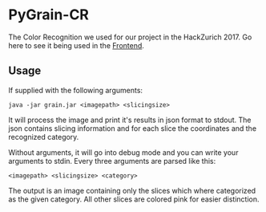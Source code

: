 # PyGrain-CR
The Color Recognition we used for our project in the HackZurich 2017.
Go here to see it being used in the [Frontend](https://github.com/nycooookie/hackathon_webinterface).

## Usage
If supplied with the following arguments:

`java -jar grain.jar <imagepath> <slicingsize>`

It will process the image and print it's results in json format to stdout. The json contains slicing information and for each slice the coordinates and the recognized category.

Without arguments, it will go into debug mode and you can write your arguments to stdin. Every three arguments are parsed like this:

`<imagepath> <slicingsize> <category>`

The output is an image containing only the slices which where categorized as the given category. All other slices are colored pink for easier distinction.